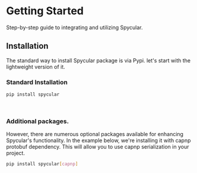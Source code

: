 # Getting Started
Step-by-step guide to integrating and utilizing Spycular.

## Installation
The standard way to install Spycular package is via Pypi. let's start with the lightweight version of it.

### Standard Installation
```sh
pip install spycular
```
<br/>

### Additional packages.
However, there are numerous optional packages available for enhancing Spycular's functionality.
In the example below, we're installing it with capnp protobuf dependency. This will allow you
to use capnp serialization in your project.

```sh
pip install spycular[capnp]
```
